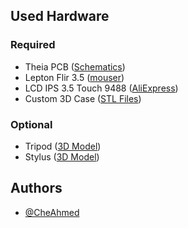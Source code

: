 ## Used Hardware
### Required
- Theia PCB ([Schematics](/theia_v1_schematics.pdf))
- Lepton Flir 3.5 ([mouser](https://mou.sr/42w5bx5))
- LCD IPS 3.5 Touch 9488 ([AliExpress](https://www.aliexpress.com/item/1005007513268466.html))
- Custom 3D Case ([STL Files](Enclosure))
### Optional
- Tripod ([3D Model](https://makerworld.com/en/models/671280-folding-tripod-two-sizes))
- Stylus ([3D Model](https://www.printables.com/model/117004-stylus-pen-for-resitive-touch-screens))

## Authors

- [@CheAhmed](https://github.com/CheAhMeD)
